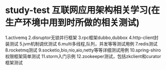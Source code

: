 # study-test 互联网应用架构相关学习(在生产环境中用到时所做的相关测试)
  1.activemq
  2.disruptor无锁并行框架
  3.rpc框架dubbo,dubbox
  4.http-client封装测试
  5.jvm机制调优测试
  6.multi多线程,队列，并发等等测试用例
  7.redis测试
  8.rocketmq测试
  9.socketio,bio,nio,aio,netty等等详细测试用例
  10.spring-shiro权限框架简单测试
  11.storm入门示例
  12.zookeeper测试，包括zkclient和curator框架测试